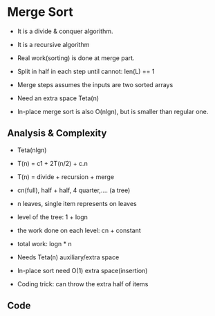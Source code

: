 # Merge Sort

- It is a divide & conquer algorithm.
- It is a recursive algorithm
- Real work(sorting) is done at merge part.
- Split in half in each step until cannot: len(L) == 1
- Merge steps assumes the inputs are two sorted arrays

- Need an extra space Teta(n)
- In-place merge sort is also O(nlgn), but is smaller than regular one.


## Analysis & Complexity

- Teta(nlgn)


- T(n) = c1 + 2T(n/2) + c.n
- T(n) = divide + recursion + merge

- cn(full), half + half, 4 quarter,.... (a tree)
- n leaves, single item represents on leaves
- level of the tree: 1 + logn
- the work done on each level: cn + constant
- total work: logn * n

- Needs Teta(n) auxiliary/extra space
- In-place sort need O(1) extra space(insertion)

- Coding trick: can throw the extra half of items


## Code
